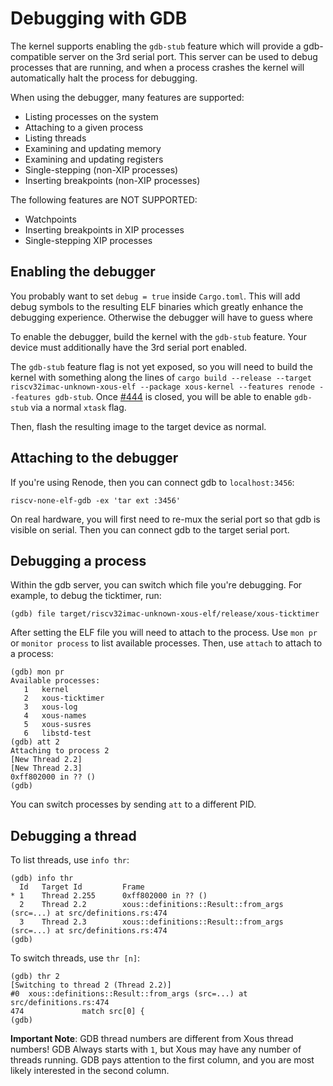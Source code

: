 # Debugging with GDB

The kernel supports enabling the `gdb-stub` feature which will provide a gdb-compatible server on the 3rd serial port. This server can be used to debug processes that are running, and when a process crashes the kernel will automatically halt the process for debugging.

When using the debugger, many features are supported:

* Listing processes on the system
* Attaching to a given process
* Listing threads
* Examining and updating memory
* Examining and updating registers
* Single-stepping (non-XIP processes)
* Inserting breakpoints (non-XIP processes)

The following features are NOT SUPPORTED:

* Watchpoints
* Inserting breakpoints in XIP processes
* Single-stepping XIP processes

## Enabling the debugger

You probably want to set `debug = true` inside `Cargo.toml`. This will add debug symbols to the resulting ELF binaries which greatly enhance the debugging experience. Otherwise the debugger will have to guess where 

To enable the debugger, build the kernel with the `gdb-stub` feature. Your device must additionally have the 3rd serial port enabled.

The `gdb-stub` feature flag is not yet exposed, so you will need to build the kernel with something along the lines of `cargo build --release --target riscv32imac-unknown-xous-elf --package xous-kernel --features renode --features gdb-stub`. Once [#444](https://github.com/betrusted-io/xous-core/issues/444) is closed, you will be able to enable `gdb-stub` via a normal `xtask` flag.

Then, flash the resulting image to the target device as normal.

## Attaching to the debugger

If you're using Renode, then you can connect gdb to `localhost:3456`:

```text
riscv-none-elf-gdb -ex 'tar ext :3456'
```

On real hardware, you will first need to re-mux the serial port so that gdb is visible on serial. Then you can connect gdb to the target serial port.

## Debugging a process

Within the gdb server, you can switch which file you're debugging. For example, to debug the ticktimer, run:

```text
(gdb) file target/riscv32imac-unknown-xous-elf/release/xous-ticktimer
```

After setting the ELF file you will need to attach to the process. Use `mon pr` or `monitor process` to list available processes. Then, use `attach` to attach to a process:

```text
(gdb) mon pr
Available processes:
   1   kernel
   2   xous-ticktimer
   3   xous-log
   4   xous-names
   5   xous-susres
   6   libstd-test
(gdb) att 2
Attaching to process 2
[New Thread 2.2]
[New Thread 2.3]
0xff802000 in ?? ()
(gdb)
```

You can switch processes by sending `att` to a different PID.

## Debugging a thread

To list threads, use `info thr`:

```text
(gdb) info thr
  Id   Target Id         Frame
* 1    Thread 2.255      0xff802000 in ?? ()
  2    Thread 2.2        xous::definitions::Result::from_args (src=...) at src/definitions.rs:474
  3    Thread 2.3        xous::definitions::Result::from_args (src=...) at src/definitions.rs:474
(gdb)
```

To switch threads, use `thr [n]`:

```text
(gdb) thr 2
[Switching to thread 2 (Thread 2.2)]
#0  xous::definitions::Result::from_args (src=...) at src/definitions.rs:474
474             match src[0] {
(gdb)
```

**Important Note**: GDB thread numbers are different from Xous thread numbers! GDB Always starts with `1`, but Xous may have any number of threads running. GDB pays attention to the first column, and you are most likely interested in the second column.
